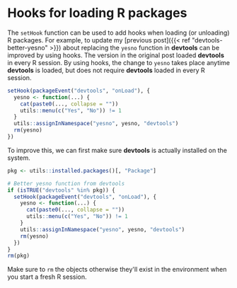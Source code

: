 # Hooks for loading R packages

The `setHook` function can be used to add hooks when loading (or unloading) R
packages. For example, to update my [previous post]({{< ref
"devtools-better-yesno" >}}) about replacing the `yesno` function in
**devtools** can be improved by using hooks. The version in the original post
loaded **devtools** in every R session. By using hooks, the change to `yesno`
takes place anytime **devtools** is loaded, but does not require **devtools**
loaded in every R session.


```r
setHook(packageEvent("devtools", "onLoad"), {
  yesno <- function(...) {
    cat(paste0(..., collapse = ""))
    utils::menu(c("Yes", "No")) != 1
  }
  utils::assignInNamespace("yesno", yesno, "devtools")
  rm(yesno)
})
```

To improve this, we can first make sure **devtools** is actually installed on
the system.

```r
pkg <- utils::installed.packages()[, "Package"]

# Better yesno function from devtools
if (isTRUE("devtools" %in% pkg)) {
  setHook(packageEvent("devtools", "onLoad"), {
    yesno <- function(...) {
      cat(paste0(..., collapse = ""))
      utils::menu(c("Yes", "No")) != 1
    }
    utils::assignInNamespace("yesno", yesno, "devtools")
    rm(yesno)
  })
}
rm(pkg)
```

Make sure to `rm` the objects otherwise they'll exist in the environment when
you start a fresh R session.
